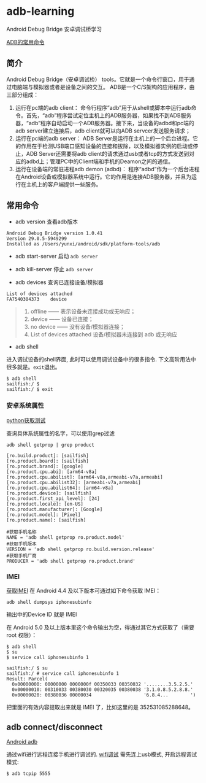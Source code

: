 # adb-learning

Android Debug Bridge 安卓调试桥学习

[ADB的常用命令](http://www.aoaoyi.com/archives/738.html)

## 简介

Android Debug Bridge（安卓调试桥） tools。它就是一个命令行窗口，用于通过电脑端与模拟器或者是设备之间的交互。
ADB是一个C/S架构的应用程序，由三部分组成：
1. 运行在pc端的adb client：
命令行程序”adb”用于从shell或脚本中运行adb命令。首先，“adb”程序尝试定位主机上的ADB服务器，如果找不到ADB服务器，“adb”程序自动启动一个ADB服务器。接下来，当设备的adbd和pc端的adb server建立连接后，adb client就可以向ADB servcer发送服务请求；
2. 运行在pc端的adb server：
ADB Server是运行在主机上的一个后台进程。它的作用在于检测USB端口感知设备的连接和拔除，以及模拟器实例的启动或停止，ADB Server还需要将adb client的请求通过usb或者tcp的方式发送到对应的adbd上；管理PC中的Client端和手机的Deamon之间的通信。
3. 运行在设备端的常驻进程adb demon (adbd)：
程序“adbd”作为一个后台进程在Android设备或模拟器系统中运行。它的作用是连接ADB服务器，并且为运行在主机上的客户端提供一些服务。

## 常用命令

* adb version
查看adb版本
```
Android Debug Bridge version 1.0.41
Version 29.0.5-5949299
Installed as /Users/yunxi/android/sdk/platform-tools/adb
```

* adb start-server
启动 `adb server`

* adb kill-server
停止 `adb server`

* adb devices
查询已连接设备/模拟器
```
List of devices attached
FA7540304373	device
```
> 1. offline —— 表示设备未连接成功或无响应；
> 2. device —— 设备已连接；
> 3. no device —— 没有设备/模拟器连接；
> 4. List of devices attached 设备/模拟器未连接到 adb 或无响应

* adb shell

进入调试设备的shell界面, 此时可以使用调试设备中的很多指令. 下文高阶用法中很多就是。`exit`退出。
```
$ adb shell
sailfish:/ $
sailfish:/ $ exit
```

### 安卓系统属性

[python获取测试]()

查询具体系统属性的名字，可以使用grep过滤
```
adb shell getprop | grep product
```
```
[ro.build.product]: [sailfish]
[ro.product.board]: [sailfish]
[ro.product.brand]: [google]
[ro.product.cpu.abi]: [arm64-v8a]
[ro.product.cpu.abilist]: [arm64-v8a,armeabi-v7a,armeabi]
[ro.product.cpu.abilist32]: [armeabi-v7a,armeabi]
[ro.product.cpu.abilist64]: [arm64-v8a]
[ro.product.device]: [sailfish]
[ro.product.first_api_level]: [24]
[ro.product.locale]: [en-US]
[ro.product.manufacturer]: [Google]
[ro.product.model]: [Pixel]
[ro.product.name]: [sailfish]
```
```
#获取手机名称
NAME = 'adb shell getprop ro.product.model'
#获取手机版本
VERSION = 'adb shell getprop ro.build.version.release'
#获取手机厂商
PRODUCER = 'adb shell getprop ro.product.brand'
```

### IMEI

[获取IMEI](http://www.aoaoyi.com/archives/738.html#chapter8.7)
在 Android 4.4 及以下版本可通过如下命令获取 IMEI：
```
adb shell dumpsys iphonesubinfo
```
输出中的Device ID 就是 IMEI

在 Android 5.0 及以上版本里这个命令输出为空，得通过其它方式获取了（需要 root 权限）：
```
$ adb shell
$ su
$ service call iphonesubinfo 1
```
```
sailfish:/ $ su
sailfish:/ # service call iphonesubinfo 1
Result: Parcel(
  0x00000000: 00000000 0000000f 00350033 00350032 '........3.5.2.5.'
  0x00000010: 00310033 00380030 00320035 00380038 '3.1.0.8.5.2.8.8.'
  0x00000020: 00380036 00000034                   '6.8.4...        ')
```
把里面的有效内容提取出来就是 IMEI 了，比如这里的是 352531085288648。

## adb connect/disconnect

[Android adb](https://www.jianshu.com/p/5980c8c282ef)

通过wifi进行远程连接手机进行调试的.
[wifi调试](https://link.jianshu.com/?t=https://developer.android.com/studio/command-line/adb.html#wireless)
需先连上usb模式, 开启远程调试模式:
```
$ adb tcpip 5555
```